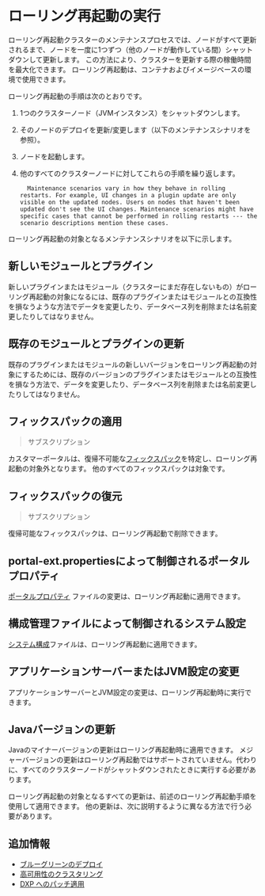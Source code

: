 # ローリング再起動の実行

ローリング再起動クラスターのメンテナンスプロセスでは、ノードがすべて更新されるまで、ノードを一度に1つずつ（他のノードが動作している間）シャットダウンして更新します。 この方法により、クラスターを更新する際の稼働時間を最大化できます。 ローリング再起動は、コンテナおよびイメージベースの環境で使用できます。

ローリング再起動の手順は次のとおりです。

1. 1つのクラスターノード（JVMインスタンス）をシャットダウンします。

1. そのノードのデプロイを更新/変更します（以下のメンテナンスシナリオを参照）。

1. ノードを起動します。

1. 他のすべてのクラスターノードに対してこれらの手順を繰り返します。

    ```{note}
      Maintenance scenarios vary in how they behave in rolling restarts. For example, UI changes in a plugin update are only visible on the updated nodes. Users on nodes that haven't been updated don't see the UI changes. Maintenance scenarios might have specific cases that cannot be performed in rolling restarts --- the scenario descriptions mention these cases.
    ```

ローリング再起動の対象となるメンテナンスシナリオを以下に示します。

<a name="new-modules-and-plugins" />

## 新しいモジュールとプラグイン

新しいプラグインまたはモジュール（クラスターにまだ存在しないもの）がローリング再起動の対象になるには、既存のプラグインまたはモジュールとの互換性を損なうような方法でデータを変更したり、データベース列を削除または名前変更したりしてはなりません。

<a name="updating-existing-modules-and-plugins" />

## 既存のモジュールとプラグインの更新

既存のプラグインまたはモジュールの新しいバージョンをローリング再起動の対象にするためには、既存のバージョンのプラグインまたはモジュールとの互換性を損なう方法で、データを変更したり、データベース列を削除または名前変更したりしてはなりません。

<a name="applying-fix-packs" />

## フィックスパックの適用

> サブスクリプション

カスタマーポータルは、復帰不可能な[フィックスパック](../patching-dxp-7-3-and-earlier.md)を特定し、ローリング再起動の対象外となります。 他のすべてのフィックスパックは対象です。

## フィックスパックの復元

> サブスクリプション

復帰可能なフィックスパックは、ローリング再起動で削除できます。

<a name="portal-properties-controlled-by-portal-extproperties" />

## portal-ext.propertiesによって制御されるポータルプロパティ

[ポータルプロパティ](../../reference/portal-properties.md) ファイルの変更は、ローリング再起動に適用できます。

<a name="system-settings-controlled-by-configuration-admin-files" />

## 構成管理ファイルによって制御されるシステム設定

[システム構成](../../reference/system-properties.md)ファイルは、ローリング再起動に適用できます。

<a name="application-server-or-jvm-setting-modifications" />

## アプリケーションサーバーまたはJVM設定の変更

アプリケーションサーバーとJVM設定の変更は、ローリング再起動時に実行できます。

<a name="java-version-updates" />

## Javaバージョンの更新

Javaのマイナーバージョンの更新はローリング再起動時に適用できます。 メジャーバージョンの更新はローリング再起動ではサポートされていません。代わりに、すべてのクラスターノードがシャットダウンされたときに実行する必要があります。

ローリング再起動の対象となるすべての更新は、前述のローリング再起動手順を使用して適用できます。 他の更新は、次に説明するように異なる方法で行う必要があります。

## 追加情報

* [ブルーグリーンのデプロイ](./blue-green-deployments.md)
* [高可用性のクラスタリング](../../setting-up-liferay/clustering-for-high-availability.md)
* [DXP へのパッチ適用](../patching-dxp-7-3-and-earlier.md)